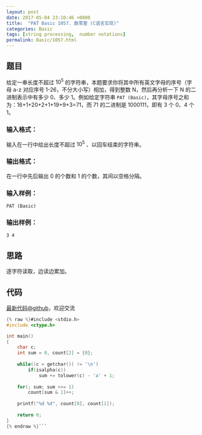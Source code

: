 ```yaml
---
layout: post
date: 2017-05-04 23:10:46 +0800
title:  "PAT Basic 1057. 数零壹 (C语言实现)"
categories: Basic
tags: [string processing,  number notations]
permalink: Basic/1057.html
---
```


## 题目

给定一串长度不超过 $10^5$ 的字符串，本题要求你将其中所有英文字母的序号（字母 a-z 对应序号 1-26，不分大小写）相加，得到整数
N，然后再分析一下 N 的二进制表示中有多少 0、多少 1。例如给定字符串 `PAT
(Basic)`，其字母序号之和为：16+1+20+2+1+19+9+3=71，而 71 的二进制是 1000111，即有 3 个 0、4 个 1。

### 输入格式：

输入在一行中给出长度不超过 $10^5$ 、以回车结束的字符串。

### 输出格式：

在一行中先后输出 0 的个数和 1 的个数，其间以空格分隔。

### 输入样例：

    
    
    PAT (Basic)
    

### 输出样例：

    
    
    3 4
    



## 思路


逐字符读取，边读边累加。

## 代码

[最新代码@github](https://github.com/OliverLew/PAT/blob/master/PATBasic/1057.c)，欢迎交流
```c
{% raw %}#include <stdio.h>
#include <ctype.h>

int main()
{
    char c;
    int sum = 0, count[2] = {0};
    
    while((c = getchar()) != '\n') 
        if(isalpha(c))
            sum += tolower(c) - 'a' + 1;
    
    for(; sum; sum >>= 1)
        count[sum & 1]++;
    
    printf("%d %d", count[0], count[1]);
    
    return 0;
}
{% endraw %}```